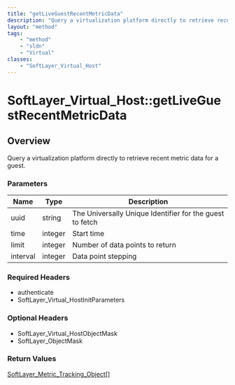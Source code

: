 ```yaml
---
title: "getLiveGuestRecentMetricData"
description: "Query a virtualization platform directly to retrieve recent metric data for a guest."
layout: "method"
tags:
    - "method"
    - "sldn"
    - "Virtual"
classes:
    - "SoftLayer_Virtual_Host"
---
```

# SoftLayer_Virtual_Host::getLiveGuestRecentMetricData
## Overview 
Query a virtualization platform directly to retrieve recent metric data for a guest. 

### Parameters 
|Name | Type | Description |
| --- | --- | --- |
|uuid| string| The Universally Unique Identifier for the guest to fetch|
|time| integer| Start time|
|limit| integer| Number of data points to return|
|interval| integer| Data point stepping|


### Required Headers
* authenticate
* SoftLayer_Virtual_HostInitParameters

### Optional Headers
* SoftLayer_Virtual_HostObjectMask
* SoftLayer_ObjectMask

### Return Values
<a href='/reference/datatypes/SoftLayer_Metric_Tracking_Object'>SoftLayer_Metric_Tracking_Object[] </a>
